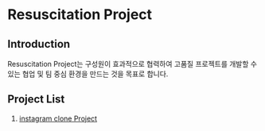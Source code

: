 # Resuscitation Project

## Introduction

Resuscitation Project는 구성원이 효과적으로 협력하여 고품질 프로젝트를 개발할 수 있는 협업 및 팀 중심 환경을 만드는 것을 목표로 합니다.

## Project List

1. [instagram clone Project](https://github.com/orgs/Project-Resuscitation/projects/1)

